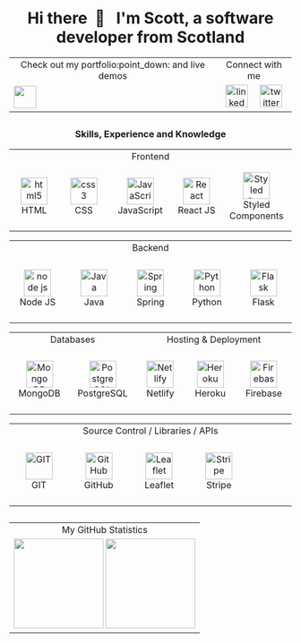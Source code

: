 <h1 align="center"> Hi there &nbsp;👋 &nbsp;  I'm Scott, a software developer from Scotland</h1>

<div align="center">
<table>
      <tr>
            <td align="center">
                  Check out my portfolio:point_down: and live demos
            </td>
            <td align="center">
                  Connect with me
            </td>
      </tr>
      <tr>
      <td>
            <a href="https://scottjohnston.dev/">
            <img src="https://img.shields.io/badge/scottjohnston.dev-portfolio-orange?style=for-the-badge&logo=appveyor" height="40">
            </a>
      </td>
      <td colspan="2" align="center">
            <a href="https://www.linkedin.com/in/scott-johnston-it/">
            <img alt="linked-in" src="https://img.shields.io/badge/linkedin-%230077B5.svg?&style=for-the-badge&logo=linkedin&logoColor=white" height="40" /></a>
            &nbsp;&nbsp;&nbsp;
            <a href="https://twitter.com/scottJ_Dev/">
            <img alt="twitter" src="https://img.shields.io/badge/twitter-%231DA1F2.svg?&style=for-the-badge&logo=twitter&logoColor=white" height="40" /></a>
      </td>
      </tr>
</table>
</div>
      
<div align="center">

##
      
<h3 align="center">Skills, Experience and Knowledge</h3>

<table>
      <tbody>
          <tr>
              <td colspan="5" align="center">Frontend</td>
          </tr>
          <tr>
              <td align="center" width="150" height="120">
                  <img src="https://upload.wikimedia.org/wikipedia/commons/8/82/Devicon-html5-plain.svg"
                      width="48" height="48" alt="html5" />
                  <br>HTML
              </td>
              <td align="center" width="150">
                  <img src="https://upload.wikimedia.org/wikipedia/commons/6/62/CSS3_logo.svg"
                      width="48" height="48" alt="css3" />
                  <br>CSS
              </td>
              <td align="center" width="150">
                  <img src="https://upload.wikimedia.org/wikipedia/commons/9/99/Unofficial_JavaScript_logo_2.svg"
                      width="48" height="48" alt="JavaScript" />
                  <br>JavaScript
              </td>
              <td align="center" width="150" >
                  <img src="https://brandlogos.net/wp-content/uploads/2020/09/react-logo.png"
                      width="48" height="48" alt="React" />
                  <br>React JS
              </td>
               <td align="center" width="150">
                  <img src="https://avatars.githubusercontent.com/u/20658825?s=200&v=4"
                      width="48" height="48" alt="Styled Components" />
                  <br>Styled Components
              </td>
          </tr>
      </tbody>
    </table>

  <table>
      <tbody>
          <tr>
              <td colspan="10" align="center" width="100%">Backend</td>
          </tr>
          <tr>
              <td align="center" width="150" height="120">
                  <img src="https://nodejs.org/static/images/logo-hexagon-card.png" width="48"
                      height="48" alt="node js" />
                  <br>Node JS
              </td>
              <td align="center" width="150">
                  <img src="https://seeklogo.com/images/J/java-logo-7F8B35BAB3-seeklogo.com.png"
                      width="48" height="48" alt="Java" />
                  <br>Java
              </td>
              <td align="center" width="150">
                  <img src="https://spring.io/images/projects/spring-edf462fec682b9d48cf628eaf9e19521.svg"
                      width="48" height="48" alt="Spring" />
                  <br>Spring
              </td>
              <td align="center" width="150">
                  <img src="https://upload.wikimedia.org/wikipedia/commons/c/c3/Python-logo-notext.svg"
                      width="48" height="48" alt="Python" />
                  <br>Python
              </td>
              <td align="center" width="150">
                  <img src="https://flask.palletsprojects.com/en/2.0.x/_static/flask-icon.png"
                      width="48" height="48" alt="Flask" />
                  <br>Flask
              </td>
            </td>
          </tr>
  </tbody>
  </table>
  <table>
      <tbody>
            <tr>
                  <td colspan="2" align="center">Databases</td>
                  <td colspan="3" align="center">Hosting & Deployment</td>
          </tr>
          <tr>
            <td align="center" width="150" height="120">
                <img src="https://upload.wikimedia.org/wikipedia/commons/thumb/f/f9/Antu_mongodb.svg/512px-Antu_mongodb.svg.png"
                    width="48" height="48" alt="Mongo DB" />
                <br>MongoDB
            </td>
            <td align="center" width="150">
                <img src="https://upload.wikimedia.org/wikipedia/commons/2/29/Postgresql_elephant.svg" width="48"
                    height="48" alt="PostgreSQL" />
                <br>PostgreSQL
            </td>
            <td align="center" width="150" height="120">
                <img src="https://www.netlify.com/img/press/logos/logomark.png" width="48" height="48"
                    alt="Netlify" />
                <br>Netlify
            </td>
            <td align="center" width="150">
                <img src="https://uploads.sitepoint.com/wp-content/uploads/2016/04/1461122387heroku-logo.jpg"
                    width="48" height="48" alt="Heroku" />
                <br>Heroku
            </td>
            <td align="center" width="150">
                <img src="https://4.bp.blogspot.com/-rtNRVM3aIvI/XJX_U07Z-II/AAAAAAAAJXY/YpdOo490FTgdKOxM4qDG-2-EzcNFAWkKACK4BGAYYCw/s1600/logo%2Bfirebase%2Bicon.png"
                    width="48" height="48" alt="Firebase" />
                <br>Firebase
            </td>
         </tr>
      </tbody>
    </table>
  <table>
    <tbody>
      <tr>
            <td colspan="5" align="center">Source Control / Libraries / APIs</td>
        </tr>
        <tr>
            <td align="center" width="150" height="120">
                <img src="https://upload.wikimedia.org/wikipedia/commons/thumb/3/3f/Git_icon.svg/1200px-Git_icon.svg.png"
                    width="48" height="48" alt="GIT" />
                <br>GIT
            </td>
            <td align="center" width="150">
                <img src="https://upload.wikimedia.org/wikipedia/commons/9/91/Octicons-mark-github.svg" width="48"
                    height="48" alt="GitHub" />
                <br>GitHub
            </td>
            <td align="center" width="150">
                <img src="https://symbols-electrical.getvecta.com/stencil_87/13_leaflet-icon.1fe2a33223.svg"
                    width="48" height="48" alt="Leaflet" />
                <br>Leaflet
            </td>
            <td align="center" width="150">
                <img src="https://upload.wikimedia.org/wikipedia/commons/b/ba/Stripe_Logo%2C_revised_2016.svg"
                    width="48" height="48" alt="Stripe" />
                <br>Stripe
            </td>
            <td align="center" width="150">
            </td>
    </tbody>
  </table>
  </div>
  
  ##

<table align="center">
      <tr>
            <td align="center">My GitHub Statistics</td>
      </tr>
      <tr>
            <td>
                  <img src="https://github-readme-stats.vercel.app/api?username=sj47&show_icons=true&theme=react&count_private=true&include_all_commits=true" height="160">
                  <img src="https://github-readme-stats.vercel.app/api/top-langs/?username=sj47&theme=blue-green&layout=compact" height="160">
            </td>
      </tr>
</table>
